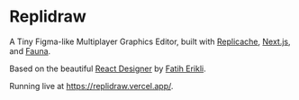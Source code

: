 # Replidraw

A Tiny Figma-like Multiplayer Graphics Editor, built with [Replicache](https://replicache.dev), [Next.js](https://nextjs.org/), and [Fauna](https://fauna.com/).

Based on the beautiful [React Designer](https://react-designer.github.io/react-designer/) by [Fatih Erikli](https://github.com/fatiherikli).

Running live at https://replidraw.vercel.app/.
